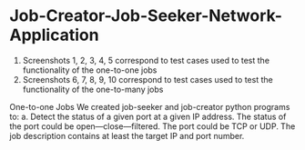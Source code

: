 # Job-Creator-Job-Seeker-Network-Application

1. Screenshots 1, 2, 3, 4, 5 correspond to test cases used to test the functionality of the one-to-one jobs
2. Screenshots 6, 7, 8, 9, 10 correspond to test cases used to test the functionality of the one-to-many jobs

One-to-one Jobs
We created job-seeker and job-creator python programs to:
a. Detect the status of a given port at a given IP address. The status of the port could be open—close—filtered. The port could be TCP or UDP. The job description contains at least the target IP and port number.
